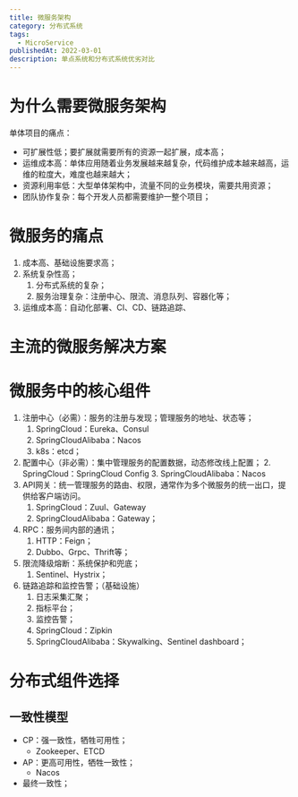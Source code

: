 ```yaml
---
title: 微服务架构
category: 分布式系统
tags:
  - MicroService
publishedAt: 2022-03-01
description: 单点系统和分布式系统优劣对比
---
```


# 为什么需要微服务架构

单体项目的痛点：
- 可扩展性低；要扩展就需要所有的资源一起扩展，成本高；
- 运维成本高：单体应用随着业务发展越来越复杂，代码维护成本越来越高，运维的粒度大，难度也越来越大；
- 资源利用率低：大型单体架构中，流量不同的业务模块，需要共用资源；
- 团队协作复杂：每个开发人员都需要维护一整个项目；



# 微服务的痛点
1. 成本高、基础设施要求高；
2. 系统复杂性高；
	1. 分布式系统的复杂；
	2. 服务治理复杂：注册中心、限流、消息队列、容器化等；
3. 运维成本高：自动化部署、CI、CD、链路追踪、

# 主流的微服务解决方案




# 微服务中的核心组件

1. 注册中心（必需）：服务的注册与发现；管理服务的地址、状态等；
	1. SpringCloud：Eureka、Consul
	2. SpringCloudAlibaba：Nacos
	3. k8s：etcd；
2. 配置中心（非必需）：集中管理服务的配置数据，动态修改线上配置；
	2. SpringCloud：SpringCloud Config
	3. SpringCloudAlibaba：Nacos
3. API网关：统一管理服务的路由、权限，通常作为多个微服务的统一出口，提供给客户端访问。
	1. SpringCloud：Zuul、Gateway
	2. SpringCloudAlibaba：Gateway；
4. RPC：服务间内部的通讯；
	1. HTTP：Feign；
	2. Dubbo、Grpc、Thrift等；
5. 限流降级熔断：系统保护和兜底；
	1. Sentinel、Hystrix；
6. 链路追踪和监控告警；（基础设施）
	1. 日志采集汇聚；
	2. 指标平台；
	3. 监控告警；
	4. SpringCloud：Zipkin
	5. SpringCloudAlibaba：Skywalking、Sentinel dashboard；


# 分布式组件选择

## 一致性模型
- CP：强一致性，牺牲可用性；
	- Zookeeper、ETCD
- AP：更高可用性，牺牲一致性；
	- Nacos
- 最终一致性；